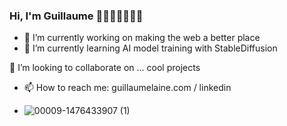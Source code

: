 
### Hi, I'm Guillaume 👋👋👋👋👋👋👋

- 🔭 I’m currently working on making the web a better place
- 🌱 I’m currently learning AI model training with StableDiffusion

👯 I’m looking to collaborate on ... cool projects
- 📫 How to reach me: guillaumelaine.com / linkedin
  
- ![00009-1476433907 (1)](https://github.com/gglaine/gglaine/assets/11638637/96cb3371-ea1a-4aa1-8577-4c5b4a038da6)



